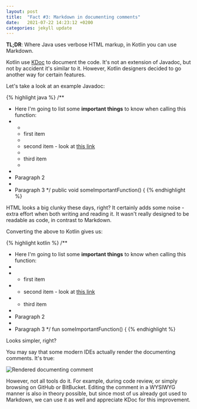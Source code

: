 ```yaml
---
layout: post
title:  "Fact #3: Markdown in documenting comments"
date:   2021-07-22 14:23:12 +0200
categories: jekyll update
---
```

**TL;DR**: Where Java uses verbose HTML markup, in Kotlin you can use Markdown.

Kotlin use [KDoc](https://kotlinlang.org/docs/kotlin-doc.html) to document the code. It's not an extension of Javadoc,
but not by accident it's similar to it. However, Kotlin designers decided to go another way for certain features.

Let's take a look at an example Javadoc:

{% highlight java %}
/**
 * Here I'm going to list some <b>important things</b> to know when calling this function:
 * <ul>
 * <li>first item</li>
 * <li>second item - look at <a href="example.com">this link</a></li>
 * <li>third item</li>
 * </ul>
 *
 * Paragraph 2
 * <br>
 * Paragraph 3
 */
public void someImportantFunction() {
{% endhighlight %}

HTML looks a big clunky these days, right? It certainly adds some noise - extra effort when both writing and reading it.
It wasn't really designed to be readable as code, in contrast to Markdown.

Converting the above to Kotlin gives us:

{% highlight kotlin %}
/**
 * Here I'm going to list some **important things** to know when calling this function:
 *
 *  * first item
 *  * second item - look at [this link](example.com)
 *  * third item
 *
 * Paragraph 2
 *
 * Paragraph 3
 */
fun someImportantFunction() {
{% endhighlight %}

Looks simpler, right?

You may say that some modern IDEs actually render the documenting comments. It's true:

![Rendered documenting comment]({{site.baseurl}}/assets/rendered-documenting-comment.png)

However, not all tools do it. For example, during code review, or simply browsing on GitHub or BitBucket. Editing the
comment in a WYSIWYG manner is also in theory possible, but since most of us already got used to Markdown, we can use it
as well and appreciate KDoc for this improvement.
